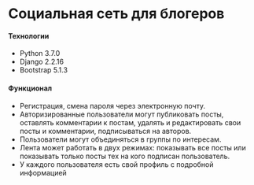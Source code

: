 # Социальная сеть для блогеров

#### Технологии
- Python 3.7.0
- Django 2.2.16
- Bootstrap 5.1.3

#### Функционал
- Регистрация, смена пароля через электронную почту.
- Авторизированные пользователи могут публиковать посты, оставлять комментарии к постам, удалять и редактировать свои посты и комментарии, подписываться на авторов.
- Пользователи могут объединяться в группы по интересам. 
- Лента может работать в двух режимах: показывать все посты или показывать только посты тех на кого подписан пользователь.
- У каждого пользователя есть свой профиль с подробной информацией
